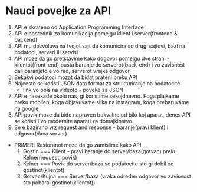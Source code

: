 # Nauci povejke za API
1. API e skrateno od Application Programming Interface
2. API e posrednik za komunikacija pomejgu klient i server(frontend & backend)
3. API mu dozvoluva na tvojot sajt da komunicira so drugi sajtovi, bazi na podatoci, serveri ili servisi
4. API moze da go pretstavime kako dogovor pomejgu dve strani - klientot(front-end) pusta baranje
    do serverot(back-end) i vo zavisnost dali baranjeto e vo red, serverot vrajka odgovor
5. Sekakvi podatoci mozat da bidat prateni preku API
6. Najcesto se koristi JSON data format za strukturiranje na podatocite
    - link vo opis na videoto - poveke za JSON
7. API e nasekade okolu nas, gi koristime sekojdnevno. Koga plajkame preku mobilen,
    koga objavuvame slika na instagram, koga prebaruvame na google
9. API povik moze da bide napraven bukvalno od bilo koj aparat, denes API se koristi i vo
    modernite aparati za domajkinstvo.
10. Se e bazirano vrz request and response - baranje(pravi klient) i odgovor(dava server)
- PRIMER: Restoranot moze da go zamislime kako API
    1. Gostin === Klient - pravi baranje do server/baza(gotvac) preku Kelner(request, povik)
    2. Kelner === Povik do server/baza so podatocite sto gi dobil od gostinot(klientot)
    3. Gotvac/Kujna === Server/baza (vraka odreden odgovor vo zavisnost sto pobaral gostinot(klientot))

